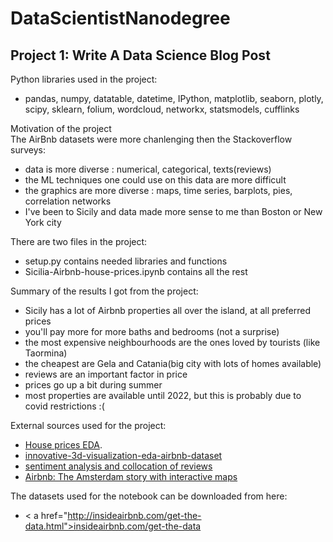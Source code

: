 # DataScientistNanodegree 

## Project 1: Write A Data Science Blog Post

Python libraries used in the project:
- pandas, numpy, datatable, datetime, IPython, matplotlib, seaborn, plotly, scipy, sklearn, folium, wordcloud, networkx, statsmodels, cufflinks

Motivation of the project
<br>
The AirBnb datasets were more chanlenging then the Stackoverflow surveys:
- data is more diverse : numerical, categorical, texts(reviews)
- the ML techniques one could use on this data are more difficult
- the graphics are more diverse : maps, time series, barplots, pies, correlation networks
- I've been to Sicily and data made more sense to me than Boston or New York city

There are two files in the project:
- setup.py contains needed libraries and functions
- Sicilia-Airbnb-house-prices.ipynb contains all the rest

Summary of the results I got from the project:
 - Sicily has a lot of Airbnb properties all over the island, at all preferred prices
 - you'll pay more for more baths and bedrooms (not a surprise)
 - the most expensive neighbourhoods are the ones loved by tourists (like Taormina)
 - the cheapest are Gela and Catania(big city with lots of homes available)
 - reviews are an important factor in price
 - prices go up a bit during summer
 - most properties are available until 2022, but this is probably due to covid restrictions :(

External sources used for the project:
- <a href="https://www.kaggle.com/dgawlik/house-prices-eda">House prices EDA</a>.
- <a href="https://www.kaggle.com/homayoonkhadivi/innovative-3d-visualization-eda-airbnb-dataset">innovative-3d-visualization-eda-airbnb-dataset</a>
- <a href="https://www.kaggle.com/residentmario/sentiment-analysis-and-collocation-of-reviews">sentiment analysis and collocation of reviews</a>
- <a href="https://www.kaggle.com/erikbruin/airbnb-the-amsterdam-story-with-interactive-maps">Airbnb: The Amsterdam story with interactive maps</a>

The datasets used for the notebook can be downloaded from here:
- < a href="http://insideairbnb.com/get-the-data.html">insideairbnb.com/get-the-data</a> 
